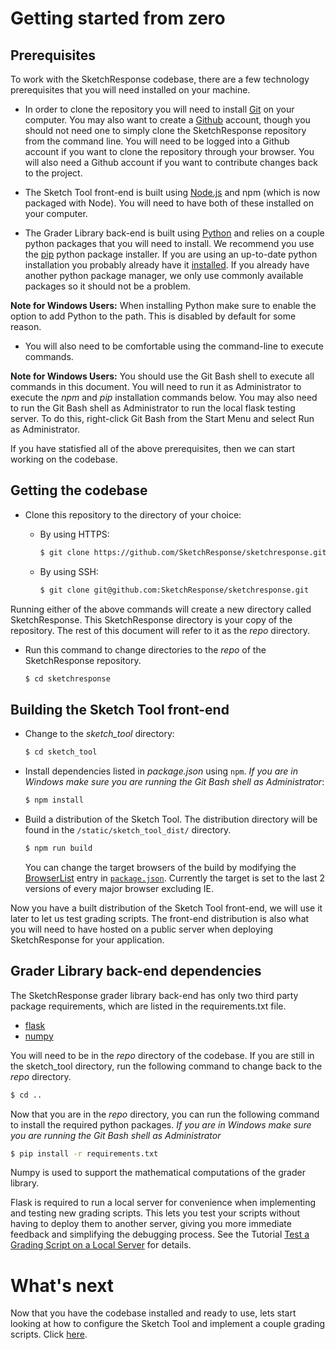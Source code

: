 # Getting started from zero

## Prerequisites

To work with the SketchResponse codebase, there are a few technology prerequisites that you will need installed on your machine.

* In order to clone the repository you will need to install [Git](https://git-scm.com/downloads) on your computer. You may also want to create a [Github](http://github.com) account, though you should not need one to simply clone the SketchResponse repository from the command line. You will need to be logged into a Github account if you want to clone the repository through your browser. You will also need a Github account if you want to contribute changes back to the project.

* The Sketch Tool front-end is built using [Node.js](https://nodejs.org/en/download/) and npm (which is now packaged with Node). You will need to have both of these installed on your computer.

* The Grader Library back-end is built using [Python](https://www.python.org/) and relies on a couple python packages that you will need to install. We recommend you use the [pip](https://pypi.python.org/pypi/pip) python package installer. If you are using an up-to-date python installation you probably already have it [installed](https://pip.pypa.io/en/stable/installing/). If you already have another python package manager, we only use commonly available packages so it should not be a problem.

**Note for Windows Users:** When installing Python make sure to enable the option to add Python to the path. This is disabled by default for some reason.

* You will also need to be comfortable using the command-line to execute commands.

**Note for Windows Users:** You should use the Git Bash shell to execute all commands in this document. You will need to run it as Administrator to execute the *npm* and *pip* installation commands below. You may also need to run the Git Bash shell as Administrator to run the local flask testing server. To do this, right-click Git Bash from the Start Menu and select Run as Administrator.

If you have statisfied all of the above prerequisites, then we can start working on the codebase.

## Getting the codebase

* Clone this repository to the directory of your choice:
  * By using HTTPS:

    ```sh
    $ git clone https://github.com/SketchResponse/sketchresponse.git
    ```
  * By using SSH:

    ```sh
    $ git clone git@github.com:SketchResponse/sketchresponse.git
    ```

Running either of the above commands will create a new directory called SketchResponse. This SketchResponse directory is your copy of the repository. The rest of this document will refer to it as the *repo* directory.

* Run this command to change directories to the *repo* of the SketchResponse repository.

  ```sh
  $ cd sketchresponse
  ```

## Building the Sketch Tool front-end

* Change to the *sketch_tool* directory:

  ```sh
  $ cd sketch_tool
  ```

* Install dependencies listed in *package.json* using `npm`. *If you are in Windows make sure you are running the Git Bash shell as Administrator*:

  ```sh
  $ npm install
  ```
  

* Build a distribution of the Sketch Tool. The distribution directory will be found in the `/static/sketch_tool_dist/` directory.

  ```sh
  $ npm run build
  ```
  You can change the target browsers of the build by modifying the [BrowserList](https://github.com/browserslist/browserslist) entry in [`package.json`](https://github.com/SketchResponse/sketchresponse/blob/master/sketch_tool/package.json). Currently the target is set to the last 2 versions of every major browser excluding IE.

Now you have a built distribution of the Sketch Tool front-end, we will use it later to let us test grading scripts. The front-end distribution is also what you will need to have hosted on a public server when deploying SketchResponse for your application.

## Grader Library back-end dependencies

The SketchResponse grader library back-end has only two third party package requirements, which are listed in the requirements.txt file.

* [flask](http://flask.pocoo.org/)
* [numpy](http://www.numpy.org/)

You will need to be in the *repo* directory of the codebase. If you are still in the sketch_tool directory, run the following command to change back to the *repo* directory.

```sh
$ cd ..
```

Now that you are in the *repo* directory, you can run the following command to install the required python packages. *If you are in Windows make sure you are running the Git Bash shell as Administrator*

```sh
$ pip install -r requirements.txt
```

Numpy is used to support the mathematical computations of the grader library.

Flask is required to run a local server for convenience when implementing and testing new grading scripts. This lets you test your scripts without having to deploy them to another server, giving you more immediate feedback and simplifying the debugging process. See the Tutorial [Test a Grading Script on a Local Server](local_test.md) for details.

# What's next

Now that you have the codebase installed and ready to use, lets start looking at how to configure the Sketch Tool and implement a couple grading scripts. Click [here](using_sr.md).
